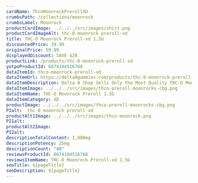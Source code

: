 ```yaml
---
cardName: ThcoMoonrockPrerollXD
crumbsPath: /collections/moonrock
crumbsLabel: Moonrock
productCardImage: ../../../src/images/shirt.png
productCardImageAlt: thc-0 moonrock preroll-xd
title: THC-O Moonrock Preroll-xd 1.5G
discountedPrice: 39.99
originalPrice: 59.99
displayedDiscount: SAVE $20
productLink: /products/thc-0-moonrock-preroll-xd
yotpoProductId: 6674104516768
dataItemId: thco-moonrock-preroll-xd
dataItemUrl: https://delta8gummies.com/products/thc-0-moonrock-preroll-xd
dataItemDescription: Delta 8 Shop Sells Only the Most Quality THC-O Moonrock Preroll-xd Fully Formulated from Hemp. These products are 2018 Federal Farm Bill Legal.
dataItemImage: ../../../src/images/thco-preroll-moonrocks-cbg.png
dataItemName: THC-O Moonrock Preroll 1.5G
dataItemCategory: XD
productImage: ../../../src/images/thco-preroll-moonrocks-cbg.png
PIalt:  thc-0 moonrock preroll-xd
productAlt1Image: ../../../src/images/thco-moonrock.png
PI1alt: 
productAlt2Image: 
PI2alt: 
descriptionTotalContent: 1,000mg
descriptionPotency: 25mg
descriptionCount: "40"
reviewsProductId: 6674104516768
reviewsItemName: THC-O Moonrock Preroll-xd 1.5G
seoTitle: ${pageTitle}
seoDescription: ${pageTitle}
---
```

